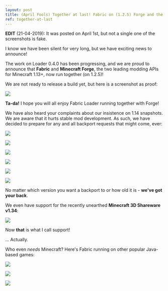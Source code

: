 ```yaml
---
layout: post
title: (April Fools) Together at last! Fabric on (1.2.5) Forge and the kitchen sink
ref: together-at-last
---
```

**EDIT** (21-04-2019): It was posted on April 1st, but not a single one of the screenshots is fake.

I know we have been silent for very long, but we have exciting news to announce!

The work on Loader 0.4.0 has been progressing, and we are proud to announce that **Fabric** and **Minecraft Forge**, the two leading modding APIs for Minecraft 1.13+, now run together (on 1.2.5)! 

We are not ready to release a build yet, but here is a screenshot as proof:

![](/assets/external/0ad8.png)

**Ta-da!** I hope you will all enjoy Fabric Loader running together with Forge!

We have also heard your complaints about our insistence on 1.14 snapshots. We are aware that it hurts
stable mod development. As such, we have decided to prepare for any and all backport requests that
might come, ever:

![](/assets/external/2019-01-25-012515_648x420_scrot.png)

![](/assets/external/2019-01-25-012736_803x356_scrot.png)

![](/assets/external/2019-01-25-012954_566x258_scrot.png)

![](/assets/external/2019-01-27-120223_515x166_scrot.png)

![](/assets/external/unknown.png)

![](/assets/external/2019-01-27-122838_772x214_scrot.png)

No matter which version you want a backport to or how old it is - **we've got your back**.

We even have support for the recently unearthed **Minecraft 3D Shareware v1.34**:

![](/assets/external/javaw_2019-04-01_15-39-35.png)

Now **that** is what I call support!

... Actually.

Who even *needs* Minecraft? Here's Fabric running on other popular Java-based games:

![](/assets/external/iJK7.png)

![](/assets/external/oMdDoOa.png)

![](/assets/external/X-All-The-Y.jpg)
